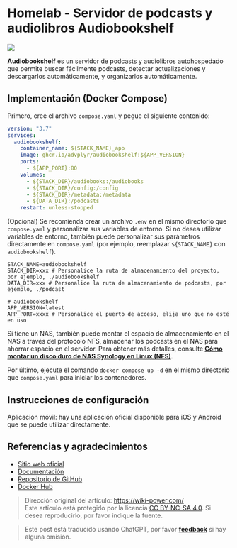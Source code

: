 # Homelab - Servidor de podcasts y audiolibros Audiobookshelf

![](https://f004.backblazeb2.com/file/wiki-media/img/20230531204505.png)

**Audiobookshelf** es un servidor de podcasts y audiolibros autohospedado que permite buscar fácilmente podcasts, detectar actualizaciones y descargarlos automáticamente, y organizarlos automáticamente.

## Implementación (Docker Compose)

Primero, cree el archivo `compose.yaml` y pegue el siguiente contenido:

```yaml title="compose.yaml"
version: "3.7"
services:
  audiobookshelf:
    container_name: ${STACK_NAME}_app
    image: ghcr.io/advplyr/audiobookshelf:${APP_VERSION}
    ports:
      - ${APP_PORT}:80
    volumes:
      - ${STACK_DIR}/audiobooks:/audiobooks
      - ${STACK_DIR}/config:/config
      - ${STACK_DIR}/metadata:/metadata
      - ${DATA_DIR}:/podcasts
    restart: unless-stopped
```

(Opcional) Se recomienda crear un archivo `.env` en el mismo directorio que `compose.yaml` y personalizar sus variables de entorno. Si no desea utilizar variables de entorno, también puede personalizar sus parámetros directamente en `compose.yaml` (por ejemplo, reemplazar `${STACK_NAME}` con `audiobookshelf`).

```dotenv title=".env"
STACK_NAME=audiobookshelf
STACK_DIR=xxx # Personalice la ruta de almacenamiento del proyecto, por ejemplo, ./audiobookshelf
DATA_DIR=xxx # Personalice la ruta de almacenamiento de podcasts, por ejemplo, ./podcast

# audiobookshelf
APP_VERSION=latest
APP_PORT=xxxx # Personalice el puerto de acceso, elija uno que no esté en uso
```

Si tiene un NAS, también puede montar el espacio de almacenamiento en el NAS a través del protocolo NFS, almacenar los podcasts en el NAS para ahorrar espacio en el servidor. Para obtener más detalles, consulte [**Cómo montar un disco duro de NAS Synology en Linux (NFS)**](https://wiki-power.com/es/Linux%E4%B8%8B%E6%8C%82%E8%BD%BD%E7%BE%A4%E6%99%96NAS%E7%A1%AC%E7%9B%98%E6%8B%93%E5%B1%95%E7%A9%BA%E9%97%B4%EF%BC%88NFS%EF%BC%89/).

Por último, ejecute el comando `docker compose up -d` en el mismo directorio que `compose.yaml` para iniciar los contenedores.

## Instrucciones de configuración

Aplicación móvil: hay una aplicación oficial disponible para iOS y Android que se puede utilizar directamente.

## Referencias y agradecimientos

- [Sitio web oficial](https://www.audiobookshelf.org/)
- [Documentación](https://www.audiobookshelf.org/docs#docker-compose-install)
- [Repositorio de GitHub](https://github.com/advplyr/audiobookshelf)
- [Docker Hub](https://hub.docker.com/r/advplyr/audiobookshelf)

> Dirección original del artículo: <https://wiki-power.com/>  
> Este artículo está protegido por la licencia [CC BY-NC-SA 4.0](https://creativecommons.org/licenses/by/4.0/deed.zh). Si desea reproducirlo, por favor indique la fuente.

> Este post está traducido usando ChatGPT, por favor [**feedback**](https://github.com/linyuxuanlin/Wiki_MkDocs/issues/new) si hay alguna omisión.